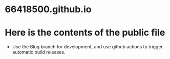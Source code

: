 # 66418500.github.io
# Here is the contents of the public file
* Use the Blog branch for development, and use github actions to trigger automatic build releases.
